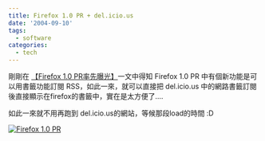 ```yaml
---
title: Firefox 1.0 PR + del.icio.us
date: '2004-09-10'
tags:
  - software
categories:
  - tech
---
```

剛剛在 [【Firefox 1.0 PR率先曝光】](http://www.azuremedia.net/tech/history/web/000683.html)一文中得知 Firefox 1.0 PR 中有個新功能是可以用書籤功能訂閱 RSS，如此一來，就可以直接把 del.icio.us 中的網路書籤訂閱後直接顯示在firefox的書籤中，實在是太方便了....  
  
如此一來就不用再跑到 del.icio.us的網站，等候那段load的時間 :D  
  
[![Firefox 1.0 PR](http://wshlab2.ee.kuas.edu.tw/~yurenju/albums/screenshot/firefox_1_0_PR_bookmark.thumb.jpg)](http://wshlab2.ee.kuas.edu.tw/~yurenju/gallery/screenshot/firefox_1_0_PR_bookmark)
